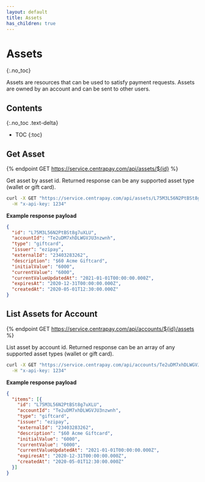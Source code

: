 ```yaml
---
layout: default
title: Assets
has_children: true
---
```


# Assets
{:.no_toc}

Assets are resources that can be used to satisfy payment requests. Assets are
owned by an account and can be sent to other users.


## Contents
{:.no_toc .text-delta}

* TOC
{:toc}

## Get Asset

{% endpoint GET https://service.centrapay.com/api/assets/${id} %}

Get asset by asset id. Returned response can be any supported asset type (wallet or gift card).

```sh
curl -X GET "https://service.centrapay.com/api/assets/L75M3L56N2PtBSt8g7uXLU" \
  -H "x-api-key: 1234"
```

**Example response payload**

```json
{
  "id": "L75M3L56N2PtBSt8g7uXLU",
  "accountId": "Te2uDM7xhDLWGVJU3nzwnh",
  "type": "giftcard",
  "issuer": "ezipay",
  "externalId": "23403283262",
  "description": "$60 Acme Giftcard",
  "initialValue": "6000",
  "currentValue": "6000",
  "currentValueUpdatedAt": "2021-01-01T00:00:00.000Z",
  "expiresAt": "2020-12-31T00:00:00.000Z",
  "createdAt": "2020-05-01T12:30:00.000Z"
}
```
## List Assets for Account

{% endpoint GET https://service.centrapay.com/api/accounts/${id}/assets %}

List asset by account id. Returned response can be an array of any supported asset types (wallet or gift card).

```sh
curl -X GET "https://service.centrapay.com/api/accounts/Te2uDM7xhDLWGVJU3nzwnh/assets" \
  -H "x-api-key: 1234"
```

**Example response payload**

```json
{
  "items": [{
    "id": "L75M3L56N2PtBSt8g7uXLU",
    "accountId": "Te2uDM7xhDLWGVJU3nzwnh",
    "type": "giftcard",
    "issuer": "ezipay",
    "externalId": "23403283262",
    "description": "$60 Acme Giftcard",
    "initialValue": "6000",
    "currentValue": "6000",
    "currentValueUpdatedAt": "2021-01-01T00:00:00.000Z",
    "expiresAt": "2020-12-31T00:00:00.000Z",
    "createdAt": "2020-05-01T12:30:00.000Z"
  }]
}
```

